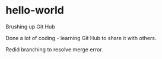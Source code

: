 # hello-world
Brushing up Git Hub

Done a lot of coding - learning Git Hub to share it with others.

Redid branching to resolve merge error.
